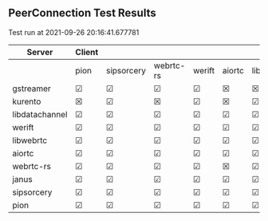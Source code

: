 ## PeerConnection Test Results
Test run at 2021-09-26 20:16:41.677781

| Server      | Client      |             |             |             |             |             |
|-------------|-------------|-------------|-------------|-------------|-------------|-------------|
|             | pion        | sipsorcery  | webrtc-rs   | werift      | aiortc      | libdatachannel|
| gstreamer   | &#9745;     | &#9745;     | &#9745;     | &#9745;     | &#x2612;    | &#x2612;    |
| kurento     | &#x2612;    | &#9745;     | &#x2612;    | &#9745;     | &#x2612;    | &#9745;     |
| libdatachannel| &#9745;     | &#9745;     | &#9745;     | &#9745;     | &#9745;     | &#9745;     |
| werift      | &#9745;     | &#9745;     | &#9745;     | &#9745;     | &#9745;     | &#9745;     |
| libwebrtc   | &#9745;     | &#9745;     | &#9745;     | &#9745;     | &#9745;     | &#9745;     |
| aiortc      | &#9745;     | &#9745;     | &#9745;     | &#9745;     | &#9745;     | &#9745;     |
| webrtc-rs   | &#9745;     | &#9745;     | &#9745;     | &#9745;     | &#x2612;    | &#9745;     |
| janus       | &#9745;     | &#9745;     | &#9745;     | &#9745;     | &#9745;     | &#9745;     |
| sipsorcery  | &#9745;     | &#9745;     | &#9745;     | &#9745;     | &#9745;     | &#9745;     |
| pion        | &#9745;     | &#9745;     | &#9745;     | &#9745;     | &#9745;     | &#9745;     |
